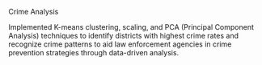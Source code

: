 Crime Analysis

Implemented K-means clustering, scaling, and PCA (Principal Component Analysis) techniques to identify districts with highest crime rates and recognize crime patterns to aid law enforcement agencies in crime prevention strategies through data-driven analysis.
